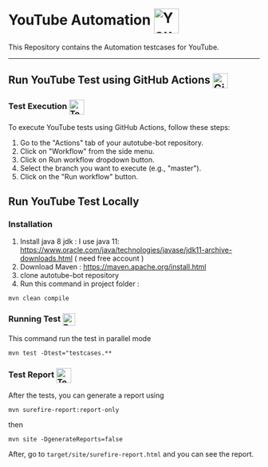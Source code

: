 # YouTube Automation <img src="media/youtube-logo.png" alt="YouTube" width="50" height="50" style="vertical-align: middle;">
This Repository contains the Automation testcases for YouTube.

---
## Run YouTube Test using GitHub Actions <img src="media/github-actions.png" alt="GitHub Actions" width="30" height="30" style="vertical-align: middle;">

### Test Execution <img src="media/test-execution-logo.png" alt="Test Execution" width="30" height="30" style="vertical-align: middle;">

To execute YouTube tests using GitHub Actions, follow these steps:

1. Go to the "Actions" tab of your autotube-bot repository.
2. Click on "Workflow" from the side menu.
3. Click on Run workflow dropdown button.
3. Select the branch you want to execute (e.g., "master").
4. Click on the "Run workflow" button.


## Run YouTube Test Locally

### Installation

1. Install java 8 jdk : I use java 11: https://www.oracle.com/java/technologies/javase/jdk11-archive-downloads.html ( need free account )
2. Download Maven : https://maven.apache.org/install.html
3. clone autotube-bot repository
4. Run this command in project folder :

`mvn clean compile`

### Running Test <img src="media/running-test-logo.png" alt="Running test" width="25" height="25" style="vertical-align: middle;">

This command run the test in parallel mode

`mvn test -Dtest="testcases.**`

### Test Report <img src="media/test-report-logo.png" alt="Test Report" width="30" height="30" style="vertical-align: middle;">

After the tests, you can generate a report using

`mvn surefire-report:report-only`

then

`mvn site -DgenerateReports=false`

After, go to `target/site/surefire-report.html` and you can see the report.